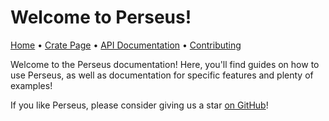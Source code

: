 # Welcome to Perseus!

[Home][repo] • [Crate Page][crate] • [API Documentation][docs] • [Contributing][contrib]

Welcome to the Perseus documentation! Here, you'll find guides on how to use Perseus, as well as documentation for specific features and plenty of examples!

If you like Perseus, please consider giving us a star [on GitHub](https://github.com/arctic-hen7/perseus)!

[repo]: https://github.com/arctic-hen7/perseus
[crate]: https://crates.io/crates/perseus
[docs]: https://docs.rs/perseus
[contrib]: ./CONTRIBUTING.md
